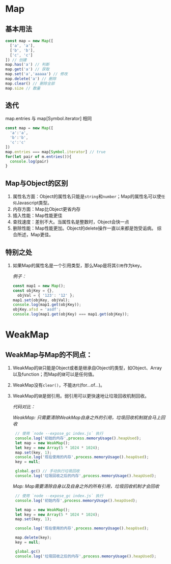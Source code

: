 # Map
## 基本用法
```js
const map = new Map([
  ['a', 'a'], 
  ['b', 'b'], 
  ['c', 'c']
]) // 创建
map.has('a') // 判断
map.get('a') // 获取
map.set('a','aaaaa') // 修改
map.delete('a') // 删除
map.clear() // 删除全部
map.size // 数量
```

## 迭代
map.entries 与 map[Symbol.iterator] 相同 
```js
const map = new Map([
  'a':'a',
  'b':'b',
  'c':'c'
])
map.entries === map[Symbol.iterator] // true
for(let pair of m.entries()){
  console.log(pair)
}
```
## Map与Object的区别
1. 属性名方面：Object的属性名只能是`string`和`number`；Map的属性名可以使`任何`Javascript类型。
2. 内存方面：Map比Object更省内存
3. 插入性能：Map性能更佳
4. 查找速度：差别不大。当属性名是整数时，Object会快一点
5. 删除性能：Map性能更加。Object的delete操作一直以来都是饱受诟病。
综合所述，Map更佳。

## 特别之处
1. 如果Map的属性名是一个引用类型，那么Map是将其`引用`作为key。
    
    *例子：*
    ```js
    const map1 = new Map();
    const objKey = {},
      objVal = { '123': '12' };
    map1.set(objKey, objVal);
    console.log(map1.get(objKey));
    objKey.afsd = 'asdf';
    console.log(map1.get(objKey) === map1.get(objKey));
    ```

# WeakMap
## WeakMap与Map的不同点：
1. WeakMap的`键`只能是Object或者是继承自Object的类型，如Object、Array以及function；而Map的`键`可以是任何值。
2. WeakMap没有`clear()`，不能`迭代`(for...of...)。
3. WeakMap的`键`是弱引用。弱引用可以更快速地让垃圾回收机制回收。

   *代码对比：*

   *WeakMap: 只需要清除WeakMap自身之外的引用，垃圾回收机制就会马上回收*
   ```js
    // 使用 `node --expose_gc index.js` 执行
    console.log('初始的内存',process.memoryUsage().heapUsed);
    let map = new WeakMap();
    let key = new Array(5 * 1024 * 1024);
    map.set(key, 1);
    console.log('现在使用的内存',process.memoryUsage().heapUsed);
    key = null;

    global.gc() // 手动执行垃圾回收
    console.log('垃圾回收之后的内存',process.memoryUsage().heapUsed);
   ```

   *Map: Map需要清除自身以及自身之外的所有引用，垃圾回收机制才会回收*
   ```js
    // 使用 `node --expose_gc index.js` 执行
    console.log('初始内存',process.memoryUsage().heapUsed);

    let map = new WeakMap();
    let key = new Array(5 * 1024 * 1024);
    map.set(key, 1);

    console.log('现在使用的内存',process.memoryUsage().heapUsed);

    map.delete(key);
    key = null;

    global.gc()
    console.log('垃圾回收之后的内存',process.memoryUsage().heapUsed);
   ```